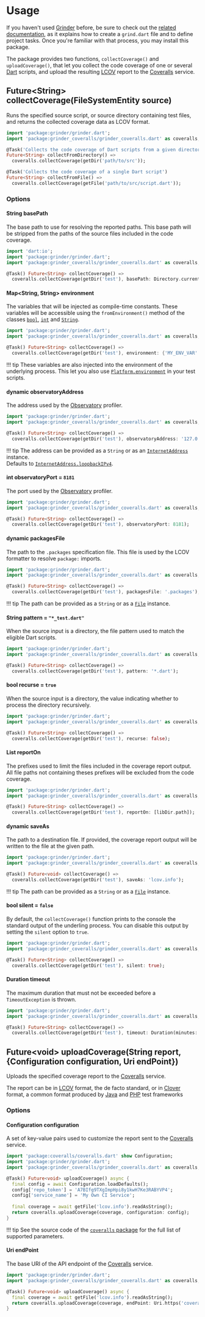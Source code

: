 # Usage
If you haven't used [Grinder](https://github.com/google/grinder.dart) before, be sure to check out the [related documentation](https://google.github.io/grinder.dart), as it explains how to create a `grind.dart` file and to define project tasks. Once you're familiar with that process, you may install this package.

The package provides two functions, `collectCoverage()` and `uploadCoverage()`, that let you collect the code coverage of one or several [Dart](https://www.dartlang.org) scripts, and upload the resulting [LCOV](http://ltp.sourceforge.net/coverage/lcov.php) report to the [Coveralls](https://coveralls.io) service.
    
## Future&lt;String&gt; **collectCoverage**(FileSystemEntity source)
Runs the specified source script, or source directory containing test files, and returns the collected coverage data as LCOV format.

```dart
import 'package:grinder/grinder.dart';
import 'package:grinder_coveralls/grinder_coveralls.dart' as coveralls;

@Task('Collects the code coverage of Dart scripts from a given directory')
Future<String> collectFromDirectory() =>
  coveralls.collectCoverage(getDir('path/to/src'));

@Task('Collects the code coverage of a single Dart script')
Future<String> collectFromFile() =>
  coveralls.collectCoverage(getFile('path/to/src/script.dart'));
```

### Options

#### String **basePath**
The base path to use for resolving the reported paths. This base path will be stripped from the paths of the source files included in the code coverage.

```dart
import 'dart:io';
import 'package:grinder/grinder.dart';
import 'package:grinder_coveralls/grinder_coveralls.dart' as coveralls;

@Task() Future<String> collectCoverage() =>
  coveralls.collectCoverage(getDir('test'), basePath: Directory.current.path);
```

#### Map<String, String> **environment**
The variables that will be injected as compile-time constants. These variables will be accessible using the `fromEnvironment()` method of the classes [`bool`](https://api.dartlang.org/stable/dart-core/bool/bool.fromEnvironment.html), [`int`](https://api.dartlang.org/stable/dart-core/int/int.fromEnvironment.html) and [`String`](https://api.dartlang.org/stable/dart-core/String/String.fromEnvironment.html).

```dart
import 'package:grinder/grinder.dart';
import 'package:grinder_coveralls/grinder_coveralls.dart' as coveralls;

@Task() Future<String> collectCoverage() =>
  coveralls.collectCoverage(getDir('test'), environment: {'MY_ENV_VAR': 'FooBar'});
```

!!! tip
    These variables are also injected into the environment of the underlying process. This let you also use [`Platform.environment`](https://api.dartlang.org/stable/dart-io/Platform/environment.html) in your test scripts.

#### dynamic **observatoryAddress**
The address used by the [Observatory](https://dart-lang.github.io/observatory) profiler.

```dart
import 'package:grinder/grinder.dart';
import 'package:grinder_coveralls/grinder_coveralls.dart' as coveralls;

@Task() Future<String> collectCoverage() =>
  coveralls.collectCoverage(getDir('test'), observatoryAddress: '127.0.0.1');
```

!!! tip
    The address can be provided as a `String` or as an [`InternetAddress`](https://api.dartlang.org/stable/dart-io/InternetAddress-class.html) instance.  
    Defaults to [`InternetAddress.loopbackIPv4`](https://api.dartlang.org/stable/dart-io/InternetAddress/loopbackIPv4.html).

#### int **observatoryPort** = `8181`
The port used by the [Observatory](https://dart-lang.github.io/observatory) profiler.

```dart
import 'package:grinder/grinder.dart';
import 'package:grinder_coveralls/grinder_coveralls.dart' as coveralls;

@Task() Future<String> collectCoverage() =>
  coveralls.collectCoverage(getDir('test'), observatoryPort: 8181);
```

#### dynamic **packagesFile**
The path to the `.packages` specification file. This file is used by the LCOV formatter to resolve `package:` imports.

```dart
import 'package:grinder/grinder.dart';
import 'package:grinder_coveralls/grinder_coveralls.dart' as coveralls;

@Task() Future<String> collectCoverage() =>
  coveralls.collectCoverage(getDir('test'), packagesFile: '.packages');
```

!!! tip
    The path can be provided as a `String` or as a [`File`](https://api.dartlang.org/stable/dart-io/File-class.html) instance.

#### String **pattern** = `"*_test.dart"`
When the source input is a directory, the file pattern used to match the eligible Dart scripts.

```dart
import 'package:grinder/grinder.dart';
import 'package:grinder_coveralls/grinder_coveralls.dart' as coveralls;

@Task() Future<String> collectCoverage() =>
  coveralls.collectCoverage(getDir('test'), pattern: '*.dart');
```

#### bool **recurse** = `true`
When the source input is a directory, the value indicating whether to process the directory recursively.

```dart
import 'package:grinder/grinder.dart';
import 'package:grinder_coveralls/grinder_coveralls.dart' as coveralls;

@Task() Future<String> collectCoverage() =>
  coveralls.collectCoverage(getDir('test'), recurse: false);
```

#### List<String> **reportOn**
The prefixes used to limit the files included in the coverage report output. All file paths not containing theses prefixes will be excluded from the code coverage.

```dart
import 'package:grinder/grinder.dart';
import 'package:grinder_coveralls/grinder_coveralls.dart' as coveralls;

@Task() Future<String> collectCoverage() =>
  coveralls.collectCoverage(getDir('test'), reportOn: [libDir.path]);
```

#### dynamic **saveAs**
The path to a destination file. If provided, the coverage report output will be written to the file at the given path.

```dart
import 'package:grinder/grinder.dart';
import 'package:grinder_coveralls/grinder_coveralls.dart' as coveralls;

@Task() Future<void> collectCoverage() =>
  coveralls.collectCoverage(getDir('test'), saveAs: 'lcov.info');
```

!!! tip
    The path can be provided as a `String` or as a [`File`](https://api.dartlang.org/stable/dart-io/File-class.html) instance.

#### bool **silent** = `false`
By default, the `collectCoverage()` function prints to the console the standard output of the underling process. You can disable this output by setting the `silent` option to `true`.

```dart
import 'package:grinder/grinder.dart';
import 'package:grinder_coveralls/grinder_coveralls.dart' as coveralls;

@Task() Future<String> collectCoverage() =>
  coveralls.collectCoverage(getDir('test'), silent: true);
```

#### Duration **timeout**
The maximum duration that must not be exceeded before a `TimeoutException` is thrown.

```dart
import 'package:grinder/grinder.dart';
import 'package:grinder_coveralls/grinder_coveralls.dart' as coveralls;

@Task() Future<String> collectCoverage() =>
  coveralls.collectCoverage(getDir('test'), timeout: Duration(minutes: 3));
```

## Future&lt;void&gt; **uploadCoverage**(String report, {Configuration configuration, Uri endPoint})
Uploads the specified coverage report to the [Coveralls](https://coveralls.io) service.

The report can be in [LCOV](http://ltp.sourceforge.net/coverage/lcov.php) format, the de facto standard, or in [Clover](https://www.atlassian.com/software/clover) format, a common format produced by [Java](https://www.java.com) and [PHP](https://secure.php.net) test frameworks

### Options

#### Configuration **configuration**
A set of key-value pairs used to customize the report sent to the [Coveralls](https://coveralls.io) service.

```dart
import 'package:coveralls/coveralls.dart' show Configuration;
import 'package:grinder/grinder.dart';
import 'package:grinder_coveralls/grinder_coveralls.dart' as coveralls;

@Task() Future<void> uploadCoverage() async {
  final config = await Configuration.loadDefaults();
  config['repo_token'] = 'A7BIfg9TXgImpHpi8y1kwH7Ke3RABYVP4';
  config['service_name'] = 'My Own CI Service';
  
  final coverage = await getFile('lcov.info').readAsString();
  return coveralls.uploadCoverage(coverage, configuration: config);
}
```

!!! tip
    See the source code of the [`coveralls` package](https://pub.dartlang.org/packages/coveralls) for the full list of supported parameters.

#### Uri **endPoint**
The base URI of the API endpoint of the [Coveralls](https://coveralls.io) service.

```dart
import 'package:grinder/grinder.dart';
import 'package:grinder_coveralls/grinder_coveralls.dart' as coveralls;

@Task() Future<void> uploadCoverage() async {
  final coverage = await getFile('lcov.info').readAsString();
  return coveralls.uploadCoverage(coverage, endPoint: Uri.https('coveralls.io', '/api/v1/'));
}
```
